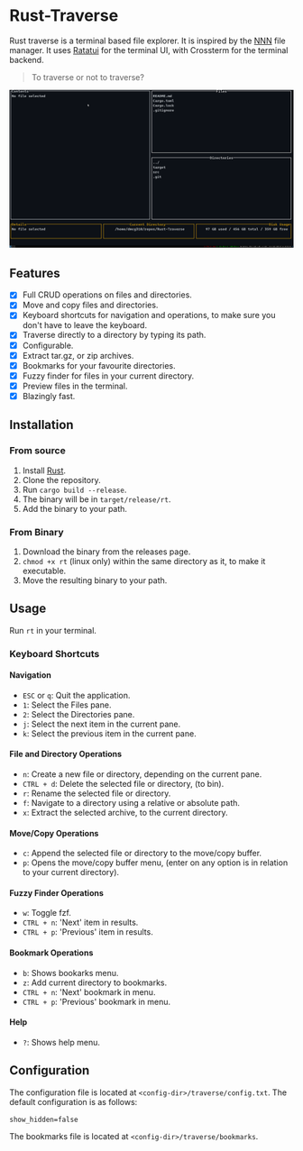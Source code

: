 # Rust-Traverse

Rust traverse is a terminal based file explorer. It is inspired by the [NNN](https://github.com/jarun/nnn) file manager. It uses [Ratatui](https://github.com/tui-rs-revival/ratatui) for the terminal UI, with Crossterm for the terminal backend.

> To traverse or not to traverse?

![](traverse.gif)

## Features

- [x] Full CRUD operations on files and directories.
- [x] Move and copy files and directories.
- [x] Keyboard shortcuts for navigation and operations, to make sure you don't have to leave the keyboard.
- [x] Traverse directly to a directory by typing its path.
- [x] Configurable.
- [x] Extract tar.gz, or zip archives.
- [x] Bookmarks for your favourite directories.
- [x] Fuzzy finder for files in your current directory.
- [x] Preview files in the terminal.
- [x] Blazingly fast.

## Installation

### From source

1. Install [Rust](https://www.rust-lang.org/tools/install).
2. Clone the repository.
3. Run `cargo build --release`.
4. The binary will be in `target/release/rt`.
5. Add the binary to your path.

### From Binary

1. Download the binary from the releases page.
2. `chmod +x rt` (linux only) within the same directory as it, to make it executable.
3. Move the resulting binary to your path.

## Usage

Run `rt` in your terminal.

### Keyboard Shortcuts

#### Navigation

- `ESC` or `q`: Quit the application.
- `1`: Select the Files pane.
- `2`: Select the Directories pane.
- `j`: Select the next item in the current pane.
- `k`: Select the previous item in the current pane.

#### File and Directory Operations

- `n`: Create a new file or directory, depending on the current pane.
- `CTRL + d`: Delete the selected file or directory, (to bin).
- `r`: Rename the selected file or directory.
- `f`: Navigate to a directory using a relative or absolute path.
- `x`: Extract the selected archive, to the current directory.

#### Move/Copy Operations

- `c`: Append the selected file or directory to the move/copy buffer.
- `p`: Opens the move/copy buffer menu, (enter on any option is in relation to your current directory).

#### Fuzzy Finder Operations

- `w`: Toggle fzf.
- `CTRL + n`: 'Next' item in results.
- `CTRL + p`: 'Previous' item in results.

#### Bookmark Operations

- `b`: Shows bookarks menu.
- `z`: Add current directory to bookmarks.
- `CTRL + n`: 'Next' bookmark in menu.
- `CTRL + p`: 'Previous' bookmark in menu.

#### Help

- `?`: Shows help menu.

## Configuration

The configuration file is located at `<config-dir>/traverse/config.txt`. The default configuration is as follows:

```
show_hidden=false
```

The bookmarks file is located at `<config-dir>/traverse/bookmarks`.
